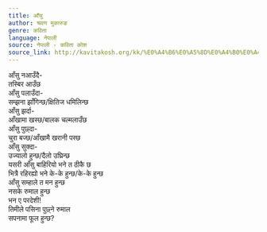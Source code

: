```yaml
---
title: आँसु
author: श्रवण मुकारुङ
genre: कविता
language: नेपाली
source: नेपाली - कविता कोश
source_link: http://kavitakosh.org/kk/%E0%A4%B6%E0%A5%8D%E0%A4%B0%E0%A4%B5%E0%A4%A3_%E0%A4%AE%E0%A5%81%E0%A4%95%E0%A4%BE%E0%A4%B0%E0%A5%81%E0%A4%99
---
```


आँसु नआउँदै-  
तस्बिर आउँछ  
आँसु पलाउँदा-  
सम्झना झाँगिन्छ/क्षितिज धमिलिन्छ  
आँसु झर्दा-  
आँखामा खस्छ/बालक चल्मलाउँछ  
आँसु पुछ्दा-  
चुरा बज्छ/आँखामै खरानी पस्छ  
आँसु सुक्दा-  
उज्यालो हुन्छ/दैलो उघ्रिन्छ  
यसरी आँसु बाहिरियो भने त ठीकै छ  
भित्रै रहिरह्यो भने के-के हुन्छ/के-के हुन्छ  
आँसु सम्हाले त मन हुन्छ  
नसके रुमाल हुन्छ  
भन ए परदेशी!  
तिमीले पसिना पुछ्ने रुमाल  
सपनामा फूल हुन्छ?
